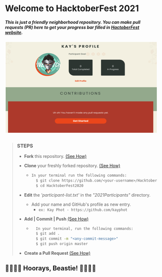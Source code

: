# Welcome to HacktoberFest 2021

##### This is just a _friendly neighborhood repository_. You can make pull requests (PR) here to get your progress bar filled in [HactoberFest website](https://hacktoberfest.digitalocean.com/profile).

<p align="center">
<img src="/resources/images/profile2021.png" width="500" height="300">
</p>

> ##
>
> ### **STEPS**
>
> - **Fork** this repository. [(See How)](https://docs.github.com/en/free-pro-team@latest/github/getting-started-with-github/fork-a-repo)
> - **Clone** your freshly forked repository. [(See How)](https://docs.github.com/en/free-pro-team@latest/github/creating-cloning-and-archiving-repositories/cloning-a-repository)
>   - ```sh
>     In your terminal run the following commands:
>       $ git clone https://github.com/<your-username>/HacktoberFest2020
>       $ cd HacktoberFest2020
>     ```
> - **Edit** the _'participant-list.txt'_ in the _"2021Participants"_ directory.
>   - Add your name and GitHub's profile as new entry.
>     - `ex: Kay Phot - https://github.com/kayphot`
> - **Add | Commit | Push** [(See How)](https://docs.github.com/en/free-pro-team@latest/github/managing-files-in-a-repository/adding-a-file-to-a-repository-using-the-command-line)
>
>   - ```sh
>       In your terminal, run the following commands:
>       $ git add .
>       $ git commit -m "<any-commit-message>"
>       $ git push origin master
>     ```
>
> - **Create a Pull Request** [(See How)](https://docs.github.com/en/free-pro-team@latest/github/collaborating-with-issues-and-pull-requests/creating-a-pull-request)
>
> ##

## 🚀🎉🥳👾 Hoorays, Beastie! 🚀🎉🥳👾

##
